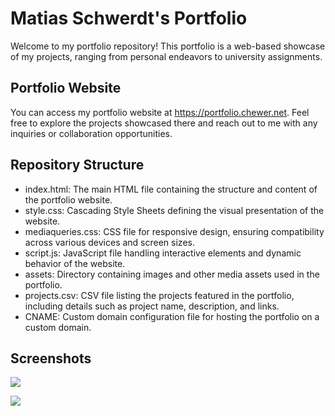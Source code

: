 # Matias Schwerdt's Portfolio

Welcome to my portfolio repository! This portfolio is a web-based showcase of my projects, ranging from personal endeavors to university assignments. 

## Portfolio Website
You can access my portfolio website at https://portfolio.chewer.net. Feel free to explore the projects showcased there and reach out to me with any inquiries or collaboration opportunities.

## Repository Structure
- index.html: The main HTML file containing the structure and content of the portfolio website.
- style.css: Cascading Style Sheets defining the visual presentation of the website.
- mediaqueries.css: CSS file for responsive design, ensuring compatibility across various devices and screen sizes.
- script.js: JavaScript file handling interactive elements and dynamic behavior of the website.
- assets: Directory containing images and other media assets used in the portfolio.
- projects.csv: CSV file listing the projects featured in the portfolio, including details such as project name, description, and links.
- CNAME: Custom domain configuration file for hosting the portfolio on a custom domain.


## Screenshots

![](screenshot1.png)

![](screenshot2.png)
